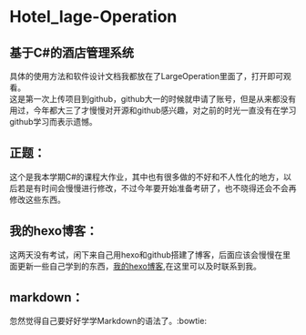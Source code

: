 # Hotel_lage-Operation
## 基于C#的酒店管理系统  
具体的使用方法和软件设计文档我都放在了LargeOperation里面了，打开即可观看。  
这是第一次上传项目到github，github大一的时候就申请了账号，但是从来都没有用过，今年都大三了才慢慢对开源和github感兴趣，对之前的时光一直没有在学习github学习而表示遗憾。  
## 正题：  
这个是我本学期C#的课程大作业，其中也有很多做的不好和不人性化的地方，以后若是有时间会慢慢进行修改，不过今年要开始准备考研了，也不晓得还会不会再修改这些东西。  
## 我的hexo博客：  
这两天没有考试，闲下来自己用hexo和github搭建了博客，后面应该会慢慢在里面更新一些自己学到的东西，[我的hexo博客](https://wintersaber.github.io/),在这里可以及时联系到我。
## markdown：  
忽然觉得自己要好好学学Markdown的语法了。:bowtie:

